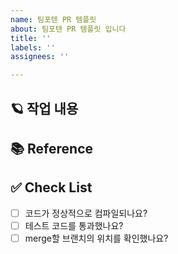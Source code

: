 ```yaml
---
name: 팀포텐 PR 템플릿
about: 팀포텐 PR 템플릿 입니다
title: ''
labels: ''
assignees: ''

---
```


## 🪐 작업 내용
<!-- 작업한 내용에 대해 설명해주세요. -->

## 📚 Reference
<!-- 참고할만한 자료가 있으면 올려주세요.  -->

## ✅ Check List
- [ ] 코드가 정상적으로 컴파일되나요?
- [ ] 테스트 코드를 통과했나요?
- [ ] merge할 브랜치의 위치를 확인했나요?
